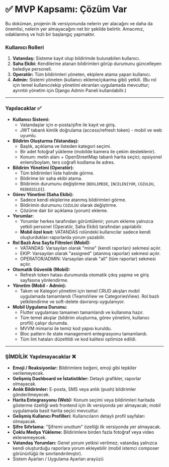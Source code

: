# ✅ MVP Kapsamı: Çözüm Var

Bu doküman, projenin ilk versiyonunda nelerin yer alacağını ve daha da önemlisi, nelerin yer almayacağını net bir şekilde belirtir. Amacımız, odaklanmış ve hızlı bir başlangıç yapmaktır.

### Kullanıcı Rolleri
1.  **Vatandaş:** Sisteme kayıt olup bildirimde bulunabilen kullanıcı.
2.  **Saha Ekibi:** Kendilerine atanan bildirimleri görüp durumunu güncelleyen belediye personeli.
3.  **Operatör:** Tüm bildirimleri yöneten, ekiplere atama yapan kullanıcı.
4.  **Admin:** Sistemi yöneten (kullanıcı ekleme/çıkarma gibi) yetkili. (Bu rol için temel kullanıcı/ekip yönetimi ekranları uygulamada mevcuttur; ayrıntılı yönetim için Django Admin Paneli kullanılabilir.)

---

### Yapılacaklar ✅
* **Kullanıcı Sistemi:**
    * Vatandaşlar için e-posta/şifre ile kayıt ve giriş.
    * JWT tabanlı kimlik doğrulama (access/refresh token) - mobil ve web uyumlu.
* **Bildirim Oluşturma (Vatandaş):**
    * Başlık, açıklama ve listeden kategori seçimi.
    * Bir adet fotoğraf yükleme (mobilde kamera ile çekim desteklenir).
    * Konum: metin alanı + OpenStreetMap tabanlı harita seçici; opsiyonel enlem/boylam, ters coğrafi kodlama ile adres.
* **Bildirim Yönetimi (Operatör):**
    * Tüm bildirimleri liste halinde görme.
    * Bildirime bir saha ekibi atama.
    * Bildirimin durumunu değiştirme (`BEKLEMEDE`, `INCELENIYOR`, `COZULDU`, `REDDEDILDI`).
* **Görev Yönetimi (Saha Ekibi):**
    * Sadece kendi ekiplerine atanmış bildirimleri görme.
    * Bildirimin durumunu `COZULDU` olarak değiştirme.
    * Çözüme dair bir açıklama (yorum) ekleme.
* **Yorumlar:**
    * Yorumlar herkes tarafından görüntülenir; yorum ekleme yalnızca yetkili personel (Operatör, Saha Ekibi) tarafından yapılabilir.
    * **Mobil özel kısıt:** VATANDAS rolündeki kullanıcılar sadece kendi oluşturdukları raporlarda yorum yazabilir.
* **Rol Bazlı Ana Sayfa Filtreleri (Mobil):**
    * VATANDAS: Varsayılan olarak "mine" (kendi raporları) sekmesi açılır.
    * EKIP: Varsayılan olarak "assigned" (atanmış raporlar) sekmesi açılır.
    * OPERATOR/ADMIN: Varsayılan olarak "all" (tüm raporlar) sekmesi açılır.
* **Otomatik Güvenlik (Mobil):**
    * Refresh token hatası durumunda otomatik çıkış yapma ve giriş sayfasına yönlendirme.
* **Yönetim (Mobil - Admin):**
    * Takım ve Kategori yönetimi için temel CRUD akışları mobil uygulamada tamamlandı (TeamsView ve CategoriesView). Rol bazlı yetkilendirme ve soft-delete davranışı uygulanıyor.
* **Mobil Uygulama Durumu:**
    * Flutter uygulaması tamamen tamamlandı ve kullanıma hazır.
    * Tüm temel akışlar (bildirim oluşturma, görev yönetimi, kullanıcı profili) çalışır durumda.
    * MVVM mimarisi ile temiz kod yapısı kuruldu.
    * Bloc pattern ile state management entegrasyonu tamamlandı.
    * Tüm lint hataları düzeltildi ve kod kalitesi optimize edildi.

---

### ŞİMDİLİK Yapılmayacaklar ❌
* **Emoji / Reaksiyonlar:** Bildirimlere beğeni, emoji gibi tepkiler verilemeyecek.
* **Gelişmiş Dashboard ve İstatistikler:** Detaylı grafikler, raporlar olmayacak.
* **Anlık Bildirimler:** E-posta, SMS veya anlık (push) bildirimler gönderilmeyecek.
* **Harita Entegrasyonu (Web):** Konum seçimi veya bildirimleri haritada gösterme özelliği web frontend için ilk versiyonda yer almayacak; mobil uygulamada basit harita seçici mevcuttur.
* **Gelişmiş Kullanıcı Profilleri:** Kullanıcıların detaylı profil sayfaları olmayacak.
* **Şifre Sıfırlama:** "Şifremi unuttum" özelliği ilk versiyonda yer almayacak.
* **Çoklu Medya Yükleme:** Bildirimlere birden fazla fotoğraf veya video eklenemeyecek.
* **Vatandaş Yorumları:** Genel yorum yetkisi verilmez; vatandaş yalnızca kendi oluşturduğu raporlara yorum ekleyebilir (mobil istemci composer görünürlüğü ile sınırlandırılmıştır).
* Sistem Ayarları / Uygulama Ayarları arayüzü